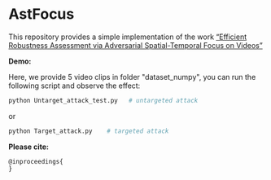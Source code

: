 # AstFocus
This repository provides a simple implementation of the work [“Efficient Robustness Assessment via
Adversarial Spatial-Temporal Focus on Videos”](https://dl.acm.org/doi/abs/10.1145/3474085.3475395)

**Demo:**

Here, we provide 5 video clips in folder "dataset_numpy", you can run the following script and observe the effect:

```python
python Untarget_attack_test.py   # untargeted attack
```

or

```python
python Target_attack.py    # targeted attack
```


**Please cite:**

```
@inproceedings{
}
```



